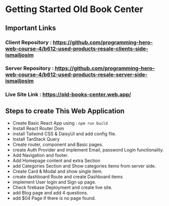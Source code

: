 # Getting Started Old Book Center

## Important Links

### Client Repository : <https://github.com/programming-hero-web-course-4/b612-used-products-resale-clients-side-ismailjosim>

### Server Repository : <https://github.com/programming-hero-web-course-4/b612-used-products-resale-server-side-ismailjosim>

### Live Site Link : <https://old-books-center.web.app/>

## Steps to create This Web Application

* Create Basic React App using : `npm run build`
* Install React Router Dom
* install Tailwind CSS & DaisyUI and add config file.
* Install TanStack Query
* Create router, component and Basic pages.
* create Auth Provider and implement Email, password Login functionality.
* Add Navigation and footer.
* Add Homepage content and extra Section
* add Categories Section and Show categories items from server side.
* Create Card & Modal and show single item.
* create dashboard Route and create Dashboard items
* implement User login and Sign up page.
* Check firebase Deployment and create live site.
* add Blog page and add 4 questions.
* add $04 Page if there is no page found.
